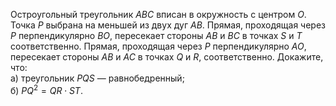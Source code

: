 Остроугольный треугольник  $ABC$ вписан в окружность с центром  $O$. Точка $P$  выбрана на меньшей из двух дуг $AB$. Прямая, проходящая через $P$  перпендикулярно  $BO$, пересекает стороны  $AB$ и $BC$  в точках $S$  и $T$ соответственно. Прямая, проходящая через $P$  перпендикулярно  $AO$, пересекает стороны  $AB$ и $AC$  в точках  $Q$ и  $R$, соответственно. Докажите, что:
<br/>а) треугольник  $PQS$ — равнобедренный;
<br/>б)  $PQ^2  = QR \cdot ST.$